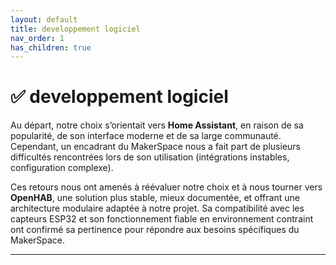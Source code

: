 ```yaml
---
layout: default
title: developpement logiciel
nav_order: 1
has_children: true
---
```


# ✅ developpement logiciel

Au départ, notre choix s’orientait vers **Home Assistant**, en raison de sa popularité, de son interface moderne et de sa large communauté. Cependant, un encadrant du MakerSpace nous a fait part de plusieurs difficultés rencontrées lors de son utilisation (intégrations instables, configuration complexe). 

Ces retours nous ont amenés à réévaluer notre choix et à nous tourner vers **OpenHAB**, une solution plus stable, mieux documentée, et offrant une architecture modulaire adaptée à notre projet. Sa compatibilité avec les capteurs ESP32 et son fonctionnement fiable en environnement contraint ont confirmé sa pertinence pour répondre aux besoins spécifiques du MakerSpace.

---
